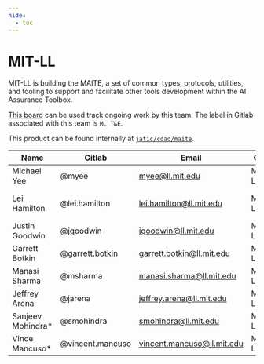 ```yaml
---
hide:
  - toc
---
```


# MIT-LL

MIT-LL is building the MAITE, a set of common types, protocols, utilities, and tooling to support and facilitate other tools development within the AI Assurance Toolbox.

[This board](https://gitlab.jatic.net/groups/jatic/-/boards/51?label_name[]=ML%20T%26E) can be used track ongoing work by this team. The label in Gitlab associated with this team is `ML T&E`.

This product can be found internally at [`jatic/cdao/maite`](https://gitlab.jatic.net/jatic/cdao/maite).

| Name | Gitlab | Email | Org | Role |
| ---- | ------ | ----- | --- | ---- |
| Michael Yee | @myee | myee@ll.mit.edu | MIT-LL | Product Owner |
| Lei Hamilton | @lei.hamilton | lei.hamilton@ll.mit.edu | MIT-LL | Deputy Product Owner| 
| Justin Goodwin | @jgoodwin | jgoodwin@ll.mit.edu | MIT-LL | | 
| Garrett Botkin | @garrett.botkin | garrett.botkin@ll.mit.edu | MIT-LL | | 
| Manasi Sharma | @msharma | manasi.sharma@ll.mit.edu | MIT-LL | |
| Jeffrey Arena | @jarena | jeffrey.arena@ll.mit.edu | MIT-LL | | 
| Sanjeev Mohindra* | @smohindra | smohindra@ll.mit.edu | MIT-LL | |
| Vince Mancuso* | @vincent.mancuso | vincent.mancuso@ll.mit.edu | MIT-LL | LL PM |

